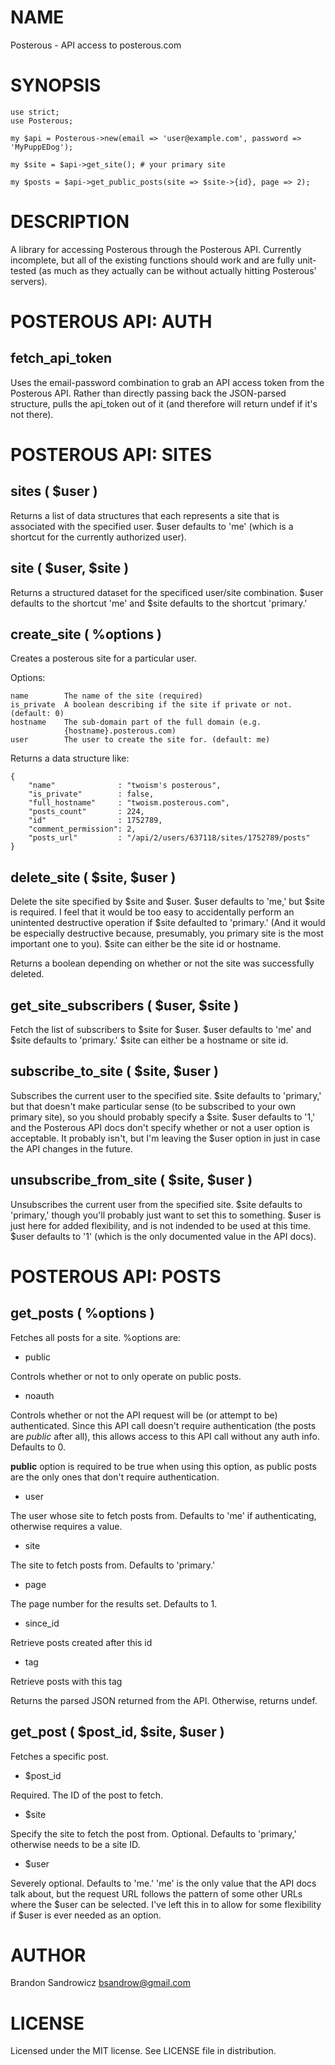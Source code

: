 # NAME

Posterous - API access to posterous.com

# SYNOPSIS

    use strict;
    use Posterous;

    my $api = Posterous->new(email => 'user@example.com', password => 'MyPuppEDog');

    my $site = $api->get_site(); # your primary site

    my $posts = $api->get_public_posts(site => $site->{id}, page => 2);

# DESCRIPTION

A library for accessing Posterous through the Posterous API. Currently
incomplete, but all of the existing functions should work and are fully
unit-tested (as much as they actually can be without actually hitting
Posterous' servers).

# POSTEROUS API: AUTH

## fetch_api_token

Uses the email-password combination to grab an API access token from the
Posterous API. Rather than directly passing back the JSON-parsed structure,
pulls the api_token out of it (and therefore will return undef if it's not
there).

# POSTEROUS API: SITES

## sites ( $user )

Returns a list of data structures that each represents a site that is
associated with the specified user. $user defaults to 'me' (which is a shortcut
for the currently authorized user).

## site ( $user, $site )

Returns a structured dataset for the specificed user/site combination. $user
defaults to the shortcut 'me' and $site defaults to the shortcut 'primary.'

## create_site ( %options )

Creates a posterous site for a particular user.

Options:

    name        The name of the site (required)
    is_private  A boolean describing if the site if private or not. (default: 0)
    hostname    The sub-domain part of the full domain (e.g.
                {hostname}.posterous.com)
    user        The user to create the site for. (default: me)

Returns a data structure like:

    {
        "name"              : "twoism's posterous",
        "is_private"        : false,
        "full_hostname"     : "twoism.posterous.com",
        "posts_count"       : 224,
        "id"                : 1752789,
        "comment_permission": 2,
        "posts_url"         : "/api/2/users/637118/sites/1752789/posts"
    }

## delete_site ( $site, $user )

Delete the site specified by $site and $user. $user defaults to 'me,' but $site
is required. I feel that it would be too easy to accidentally perform an
unintented destructive operation if $site defaulted to 'primary.' (And it would
be especially destructive because, presumably, you primary site is the most
important one to you). $site can either be the site id or hostname.

Returns a boolean depending on whether or not the site was successfully deleted.

## get_site_subscribers ( $user, $site )

Fetch the list of subscribers to $site for $user. $user defaults to 'me' and
$site defaults to 'primary.' $site can either be a hostname or site id.

## subscribe_to_site ( $site, $user )

Subscribes the current user to the specified site. $site defaults to 'primary,'
but that doesn't make particular sense (to be subscribed to your own primary
site), so you should probably specify a $site. $user defaults to '1,' and the
Posterous API docs don't specify whether or not a user option is acceptable. It
probably isn't, but I'm leaving the $user option in just in case the API
changes in the future.

## unsubscribe_from_site ( $site, $user )

Unsubscribes the current user from the specified site. $site defaults to
'primary,' though you'll probably just want to set this to something. $user is
just here for added flexibility, and is not indended to be used at this time.
$user defaults to '1' (which is the only documented value in the API docs).

# POSTEROUS API: POSTS

## get_posts ( %options )

Fetches all posts for a site. %options are:

- public

Controls whether or not to only operate on public posts.

- noauth

Controls whether or not the API request will be (or attempt to be)
authenticated. Since this API call doesn't require authentication (the posts
are _public_ after all), this allows access to this API call without any auth
info. Defaults to 0.

__public__ option is required to be true when using this option, as public posts
are the only ones that don't require authentication.

- user

The user whose site to fetch posts from. Defaults to 'me' if authenticating,
otherwise requires a value.

- site

The site to fetch posts from. Defaults to 'primary.'

- page

The page number for the results set. Defaults to 1.

- since_id

Retrieve posts created after this id

- tag

Retrieve posts with this tag

Returns the parsed JSON returned from the API. Otherwise, returns undef.

## get_post ( $post_id, $site, $user )

Fetches a specific post.

- $post_id

Required. The ID of the post to fetch.

- $site

Specify the site to fetch the post from. Optional. Defaults to 'primary,'
otherwise needs to be a site ID.

- $user

Severely optional. Defaults to 'me.' 'me' is the only value that the API docs
talk about, but the request URL follows the pattern of some other URLs where
the $user can be selected. I've left this in to allow for some flexibility if
$user is ever needed as an option.

# AUTHOR

Brandon Sandrowicz <bsandrow@gmail.com>

# LICENSE

Licensed under the MIT license. See LICENSE file in distribution.